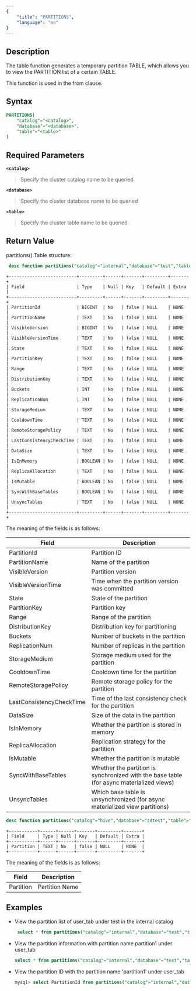 ```yaml
---
{
    "title": "PARTITIONS",
    "language": "en"
}
---
```


<!--
Licensed to the Apache Software Foundation (ASF) under one
or more contributor license agreements.  See the NOTICE file
distributed with this work for additional information
regarding copyright ownership.  The ASF licenses this file
to you under the Apache License, Version 2.0 (the
"License"); you may not use this file except in compliance
with the License.  You may obtain a copy of the License at

  http://www.apache.org/licenses/LICENSE-2.0

Unless required by applicable law or agreed to in writing,
software distributed under the License is distributed on an
"AS IS" BASIS, WITHOUT WARRANTIES OR CONDITIONS OF ANY
KIND, either express or implied.  See the License for the
specific language governing permissions and limitations
under the License.
-->

## Description

The table function generates a temporary partition TABLE, which allows you to view the PARTITION list of a certain TABLE.

This function is used in the from clause.

## Syntax

```sql
PARTITIONS(
    "catalog"="<catalog>",
    "database"="<database>",
    "table"="<table>"
)
```

## Required Parameters
**`<catalog>`**
> Specify the cluster catalog name to be queried

**`<database>`**
> Specify the cluster database name to be queried

**`<table>`**
> Specify the cluster table name to be queried

## Return Value

partitions() Table structure:
```sql
 desc function partitions("catalog"="internal","database"="test","table"="user");
```
```text
+--------------------------+---------+------+-------+---------+-------+
| Field                    | Type    | Null | Key   | Default | Extra |
+--------------------------+---------+------+-------+---------+-------+
| PartitionId              | BIGINT  | No   | false | NULL    | NONE  |
| PartitionName            | TEXT    | No   | false | NULL    | NONE  |
| VisibleVersion           | BIGINT  | No   | false | NULL    | NONE  |
| VisibleVersionTime       | TEXT    | No   | false | NULL    | NONE  |
| State                    | TEXT    | No   | false | NULL    | NONE  |
| PartitionKey             | TEXT    | No   | false | NULL    | NONE  |
| Range                    | TEXT    | No   | false | NULL    | NONE  |
| DistributionKey          | TEXT    | No   | false | NULL    | NONE  |
| Buckets                  | INT     | No   | false | NULL    | NONE  |
| ReplicationNum           | INT     | No   | false | NULL    | NONE  |
| StorageMedium            | TEXT    | No   | false | NULL    | NONE  |
| CooldownTime             | TEXT    | No   | false | NULL    | NONE  |
| RemoteStoragePolicy      | TEXT    | No   | false | NULL    | NONE  |
| LastConsistencyCheckTime | TEXT    | No   | false | NULL    | NONE  |
| DataSize                 | TEXT    | No   | false | NULL    | NONE  |
| IsInMemory               | BOOLEAN | No   | false | NULL    | NONE  |
| ReplicaAllocation        | TEXT    | No   | false | NULL    | NONE  |
| IsMutable                | BOOLEAN | No   | false | NULL    | NONE  |
| SyncWithBaseTables       | BOOLEAN | No   | false | NULL    | NONE  |
| UnsyncTables             | TEXT    | No   | false | NULL    | NONE  |
+--------------------------+---------+------+-------+---------+-------+
```

The meaning of the fields is as follows:

| Field                     | Description                                                                 |
|---------------------------|-----------------------------------------------------------------------------|
| PartitionId               | Partition ID                                                                 |
| PartitionName             | Name of the partition                                                         |
| VisibleVersion            | Partition version                                                              |
| VisibleVersionTime        | Time when the partition version was committed                                 |
| State                     | State of the partition                                                         |
| PartitionKey              | Partition key                                                                 |
| Range                     | Range of the partition                                                         |
| DistributionKey           | Distribution key for partitioning                                             |
| Buckets                   | Number of buckets in the partition                                            |
| ReplicationNum            | Number of replicas in the partition                                           |
| StorageMedium             | Storage medium used for the partition                                         |
| CooldownTime              | Cooldown time for the partition                                               |
| RemoteStoragePolicy       | Remote storage policy for the partition                                       |
| LastConsistencyCheckTime  | Time of the last consistency check for the partition                          |
| DataSize                  | Size of the data in the partition                                             |
| IsInMemory                | Whether the partition is stored in memory                                    |
| ReplicaAllocation         | Replication strategy for the partition                                        |
| IsMutable                 | Whether the partition is mutable                                             |
| SyncWithBaseTables        | Whether the partition is synchronized with the base table (for async materialized views) |
| UnsyncTables              | Which base table is unsynchronized (for async materialized view partitions)   |
  


```sql
desc function partitions("catalog"="hive","database"="zdtest","table"="com2");
```
```text
+-----------+------+------+-------+---------+-------+
| Field     | Type | Null | Key   | Default | Extra |
+-----------+------+------+-------+---------+-------+
| Partition | TEXT | No   | false | NULL    | NONE  |
+-----------+------+------+-------+---------+-------+
```

The meaning of the fields is as follows:

| Field        | Description     |
|--------------|-----------------|
| Partition    | Partition Name  |


## Examples
- View the partition list of user_tab under test in the internal catalog
    
    ```sql
     select * from partitions("catalog"="internal","database"="test","table"="user_tab");
    ```

- View the partition information with partition name partition1 under user_tab

    ```sql
    select * from partitions("catalog"="internal","database"="test","table"="user_tab") where PartitionName = "partition1";
    ```

- View the partition ID with the partition name 'partition1' under user_tab

  ```sql
  mysql> select PartitionId from partitions("catalog"="internal","database"="test","table"="user_tab") where PartitionName = "partition1";
  ```

